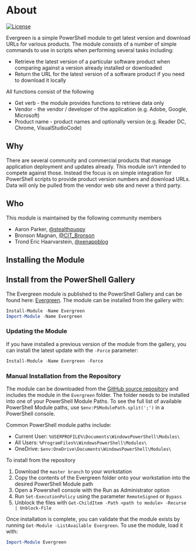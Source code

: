 # About

[![License][license-badge]][license]

Evergreen is a simple PowerShell module to get latest version and download URLs for various products. The module consists of a number of simple commands to use in scripts when performing several tasks including:

* Retrieve the latest version of a particular software product when comparing against a version already installed or downloaded
* Return the URL for the latest version of a software product if you need to download it locally

All functions consist of the following

* Get verb - the module provides functions to retrieve data only
* Vendor - the vendor / developer of the application (e.g. Adobe, Google, Microsoft)
* Product name - product names and optionally version (e.g. Reader DC, Chrome, VisualStudioCode)

## Why

There are several community and commercial products that manage application deployment and updates already. This module isn't intended to compete against those. Instead the focus is on simple integration for PowerShell scripts to provide product version numbers and download URLs. Data will only be pulled from the vendor web site and never a third party.

## Who

This module is maintained by the following community members

* Aaron Parker, [@stealthpuppy](https://twitter.com/stealthpuppy)
* Bronson Magnan, [@CIT_Bronson](https://twitter.com/CIT_Bronson)
* Trond Eric Haarvarstein, [@xenappblog](https://twitter.com/xenappblog)

## Installing the Module

## Install from the PowerShell Gallery

The Evergreen module is published to the PowerShell Gallery and can be found here: [Evergreen](https://www.powershellgallery.com/packages/Evergreen/). The module can be installed from the gallery with:

```powershell
Install-Module -Name Evergreen
Import-Module -Name Evergreen
```

### Updating the Module

If you have installed a previous version of the module from the gallery, you can install the latest update with the `-Force` parameter:

```powershell
Install-Module -Name Evergreen -Force
```

### Manual Installation from the Repository

The module can be downloaded from the [GitHub source repository](https://github.com/aaronparker/Evergreen) and includes the module in the `Evergreen` folder. The folder needs to be installed into one of your PowerShell Module Paths. To see the full list of available PowerShell Module paths, use `$env:PSModulePath.split(';')` in a PowerShell console.

Common PowerShell module paths include:

* Current User: `%USERPROFILE%\Documents\WindowsPowerShell\Modules\`
* All Users: `%ProgramFiles%\WindowsPowerShell\Modules\`
* OneDrive: `$env:OneDrive\Documents\WindowsPowerShell\Modules\`

To install from the repository

1. Download the `master branch` to your workstation
2. Copy the contents of the Evergreen folder onto your workstation into the desired PowerShell Module path
3. Open a Powershell console with the Run as Administrator option
4. Run `Set-ExecutionPolicy` using the parameter `RemoteSigned` or `Bypass`
5. Unblock the files with `Get-ChildItem -Path <path to module> -Recurse | Unblock-File`

Once installation is complete, you can validate that the module exists by running `Get-Module -ListAvailable Evergreen`. To use the module, load it with:

```powershell
Import-Module Evergreen
```

[appveyor-badge]: https://img.shields.io/appveyor/ci/aaronparker/Evergreen/master.svg?style=flat-square&logo=appveyor
[appveyor-build]: https://ci.appveyor.com/project/aaronparker/Evergreen
[psgallery-badge]: https://img.shields.io/powershellgallery/dt/Evergreen.svg?style=flat-square
[psgallery]: https://www.powershellgallery.com/packages/Evergreen
[psgallery-version-badge]: https://img.shields.io/powershellgallery/v/Evergreen.svg?style=flat-square
[psgallery-version]: https://www.powershellgallery.com/packages/Evergreen
[github-release-badge]: https://img.shields.io/github/release/aaronparker/Evergreen.svg?style=flat-square
[github-release]: https://github.com/aaronparker/Evergreen/releases/latest
[license-badge]: https://img.shields.io/github/license/aaronparker/Evergreen.svg?style=flat-square
[license]: https://github.com/aaronparker/Evergreen/blob/master/LICENSE
